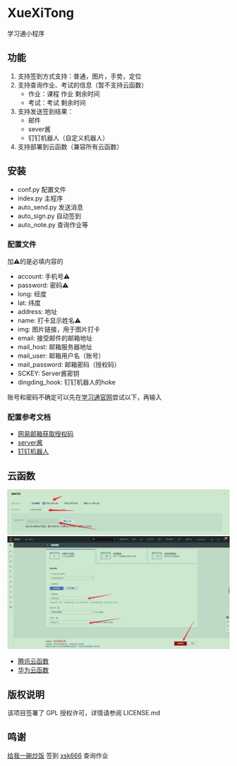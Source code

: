 # XueXiTong

学习通小程序

## 功能

1. 支持签到方式支持：普通，图片，手势，定位
2. 支持查询作业、考试的信息（暂不支持云函数）
   - 作业：课程 作业 剩余时间
   - 考试：考试 剩余时间
3. 支持发送签到结果：
   - 邮件
   - sever酱
   - 钉钉机器人（自定义机器人）
4. 支持部署到云函数（兼容所有云函数）

## 安装

- conf.py 配置文件
- index.py 主程序
- auto_send.py 发送消息
- auto_sign.py 自动签到
- auto_note.py 查询作业等

### 配置文件

加:warning:的是必填内容的

- account: 手机号:warning:
- password: 密码:warning:
- long: 经度
- lat: 纬度
- address: 地址
- name: 打卡显示姓名:warning:
- img: 图片链接，用于图片打卡
- email: 接受邮件的邮箱地址
- mail_host: 邮箱服务器地址
- mail_user: 邮箱用户名（账号）
- mail_password: 邮箱密码（授权码）
- SCKEY: Server酱密钥
- dingding_hook: 钉钉机器人的hoke

账号和密码不确定可以先在[学习通官网](https://passport2.chaoxing.com/login?fid=&newversion=true&refer=https%3A%2F%2Fi.chaoxing.com)尝试以下，再输入

### 配置参考文档

- [网易邮箱获取授权码](https://help.mail.163.com/faqDetail.do?code=d7a5dc8471cd0c0e8b4b8f4f8e49998b374173cfe9171305fa1ce630d7f67ac21b8ba4d48ed49ebc)
- [server酱](https://sct.ftqq.com/)
- [钉钉机器人](https://open.dingtalk.com/document/robots/custom-robot-access)

## 云函数

![士大夫](image/2022-05-29-12-41-12.png)
![速度](image/2022-06-10-14-50-56.png)

- [腾讯云函数](https://github.com/morning-start/XueXiTong/wiki/%E8%85%BE%E8%AE%AF%E4%BA%91%E5%87%BD%E6%95%B0)
- [华为云函数]()

## 版权说明

该项目签署了 GPL 授权许可，详情请参阅 LICENSE.md

## 鸣谢

[给我一碗炒饭](https://www.bilibili.com/video/av94208525) 签到
[xsk666](https://github.com/xsk666) 查询作业
